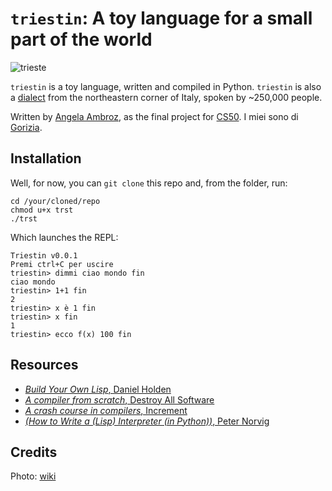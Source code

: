 # `triestin`: A toy language for a small part of the world

![trieste](https://upload.wikimedia.org/wikipedia/commons/thumb/6/6a/Frontemare_di_Trieste.jpg/640px-Frontemare_di_Trieste.jpg)

`triestin` is a toy language, written and compiled in Python. `triestin` is also a [dialect](https://en.wikipedia.org/wiki/Triestine_dialect) from the northeastern corner of Italy, spoken by ~250,000 people. 

Written by [Angela Ambroz](https://www.angelaambroz.com/blog/), as the final project for [CS50](https://cs50.harvard.edu/). I miei sono di [Gorizia](https://en.wikipedia.org/wiki/Gorizia). 

## Installation

Well, for now, you can 	`git clone` this repo and, from the folder, run:

```{python}
cd /your/cloned/repo
chmod u+x trst
./trst
```

Which launches the REPL:
```
Triestin v0.0.1
Premi ctrl+C per uscire
triestin> dimmi ciao mondo fin
ciao mondo
triestin> 1+1 fin
2
triestin> x è 1 fin
triestin> x fin
1
triestin> ecco f(x) 100 fin
```

## Resources
- [_Build Your Own Lisp_, Daniel Holden](http://www.buildyourownlisp.com/contents)
- [_A compiler from scratch_, Destroy All Software](https://www.destroyallsoftware.com/screencasts/catalog/a-compiler-from-scratch)
- [_A crash course in compilers_, Increment](https://increment.com/programming-languages/crash-course-in-compilers/)
- [_(How to Write a (Lisp) Interpreter (in Python))_, Peter Norvig](http://norvig.com/lispy.html)

## Credits
Photo: [wiki](https://commons.wikimedia.org/wiki/File:Frontemare_di_Trieste.jpg)
